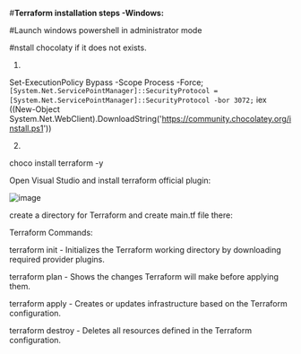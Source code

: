 #**Terraform installation steps -Windows:**

#Launch windows powershell in administrator mode

#nstall chocolaty if it does not exists.

1.
Set-ExecutionPolicy Bypass -Scope Process -Force; `
[System.Net.ServicePointManager]::SecurityProtocol = [System.Net.ServicePointManager]::SecurityProtocol -bor 3072; `
iex ((New-Object System.Net.WebClient).DownloadString('https://community.chocolatey.org/install.ps1'))

2.
choco install terraform -y

Open Visual Studio and install terraform official plugin:

![image](https://github.com/user-attachments/assets/a55b485b-c86d-4e64-8bab-6d0491fdaf35)


create a directory for Terraform and create main.tf file there:

Terraform Commands:

terraform init - Initializes the Terraform working directory by downloading required provider plugins.

terraform plan - Shows the changes Terraform will make before applying them.

terraform apply - Creates or updates infrastructure based on the Terraform configuration.

terraform destroy - Deletes all resources defined in the Terraform configuration.

